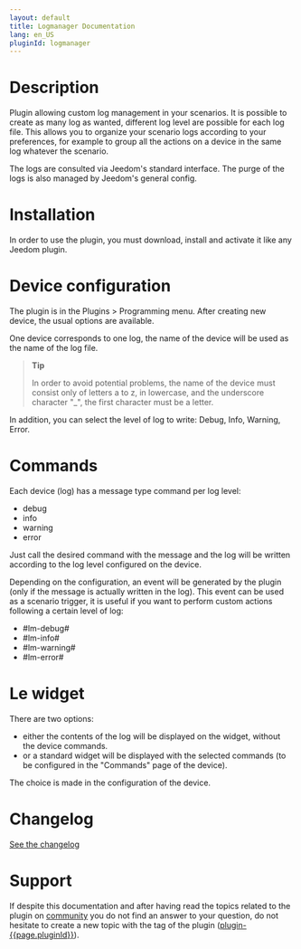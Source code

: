 ```yaml
---
layout: default
title: Logmanager Documentation
lang: en_US
pluginId: logmanager
---
```


# Description

Plugin allowing custom log management in your scenarios.
It is possible to create as many log as wanted, different log level are possible for each log file.
This allows you to organize your scenario logs according to your preferences, for example to group all the actions on a device in the same log whatever the scenario.

The logs are consulted via Jeedom's standard interface.
The purge of the logs is also managed by Jeedom's general config.

# Installation

In order to use the plugin, you must download, install and activate it like any Jeedom plugin.

# Device configuration

The plugin is in the Plugins > Programming menu.
After creating new device, the usual options are available.

One device corresponds to one log, the name of the device will be used as the name of the log file.

> **Tip**
>
> In order to avoid potential problems, the name of the device must consist only of letters a to z, in lowercase, and the underscore character "_", the first character must be a letter.

In addition, you can select the level of log to write: Debug, Info, Warning, Error.

# Commands

Each device (log) has a message type command per log level:

- debug
- info
- warning
- error

Just call the desired command with the message and the log will be written according to the log level configured on the device.

Depending on the configuration, an event will be generated by the plugin (only if the message is actually written in the log).
This event can be used as a scenario trigger, it is useful if you want to perform custom actions following a certain level of log:

- #lm-debug#
- #lm-info#
- #lm-warning#
- #lm-error#

# Le widget

There are two options:

- either the contents of the log will be displayed on the widget, without the device commands.
- or a standard widget will be displayed with the selected commands (to be configured in the "Commands" page of the device).

The choice is made in the configuration of the device.

# Changelog

[See the changelog](./changelog)

# Support

If despite this documentation and after having read the topics related to the plugin on [community]({{site.forum}}/tags/plugin-{{page.pluginId}}) you do not find an answer to your question, do not hesitate to create a new topic with the tag of the plugin ([plugin-{{page.pluginId}}]({{site.forum}}/tags/plugin-{{page.pluginId}})).
